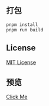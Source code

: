 ## 打包

```shell
pnpm install
pnpm run build
```

## License

[MIT License](/LICENSE)

## 预览

[Click Me](https://izako.cc)